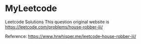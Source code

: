 # MyLeetcode
Leetcode Solutions
This question original website is https://leetcode.com/problems/house-robber-iii/

Reference: https://www.hrwhisper.me/leetcode-house-robber-iii/

